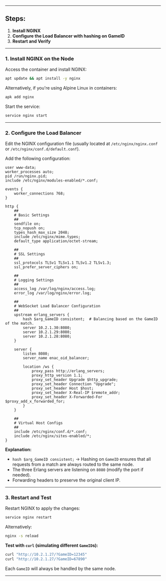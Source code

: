 
---

## **Steps:**
1. **Install NGINX**
2. **Configure the Load Balancer with hashing on GameID**
3. **Restart and Verify**

---

### **1. Install NGINX on the Node**
Access the container and install NGINX:
```bash
apt update && apt install -y nginx
```
Alternatively, if you're using Alpine Linux in containers:
```bash
apk add nginx
```
Start the service:
```bash
service nginx start
```

---

### **2. Configure the Load Balancer**
Edit the NGINX configuration file (usually located at `/etc/nginx/nginx.conf` or `/etc/nginx/conf.d/default.conf`).

Add the following configuration:
```nginx
user www-data;
worker_processes auto;
pid /run/nginx.pid;
include /etc/nginx/modules-enabled/*.conf;

events {
    worker_connections 768;
}

http {
    ##
    # Basic Settings
    ##
    sendfile on;
    tcp_nopush on;
    types_hash_max_size 2048;
    include /etc/nginx/mime.types;
    default_type application/octet-stream;

    ##
    # SSL Settings
    ##
    ssl_protocols TLSv1 TLSv1.1 TLSv1.2 TLSv1.3;
    ssl_prefer_server_ciphers on;

    ##
    # Logging Settings
    ##
    access_log /var/log/nginx/access.log;
    error_log /var/log/nginx/error.log;

    ##
    # WebSocket Load Balancer Configuration
    ##
    upstream erlang_servers {
        hash $arg_GameID consistent;  # Balancing based on the GameID of the match.
        server 10.2.1.30:8080;
        server 10.2.1.29:8080;
        server 10.2.1.28:8080;
    }

    server {
        listen 8080;
        server_name enac_oid_balancer;

        location /ws {
            proxy_pass http://erlang_servers;
            proxy_http_version 1.1;
            proxy_set_header Upgrade $http_upgrade;
            proxy_set_header Connection "Upgrade";
            proxy_set_header Host $host;
            proxy_set_header X-Real-IP $remote_addr;
            proxy_set_header X-Forwarded-For $proxy_add_x_forwarded_for;
        }
    }

    ##
    # Virtual Host Configs
    ##
    include /etc/nginx/conf.d/*.conf;
    include /etc/nginx/sites-enabled/*;
}
```

**Explanation:**
- `hash $arg_GameID consistent;` → Hashing on `GameID` ensures that all requests from a match are always routed to the same node.
- The three Erlang servers are listening on `8080` (modify the port if needed).
- Forwarding headers to preserve the original client IP.

---

### **3. Restart and Test**
Restart NGINX to apply the changes:
```bash
service nginx restart
```
Alternatively:
```bash
nginx -s reload
```

**Test with `curl` (simulating different `GameID`s):**
```bash
curl "http://10.2.1.27/?GameID=12345"
curl "http://10.2.1.27/?GameID=67890"
```
Each `GameID` will always be handled by the same node.

--- 
